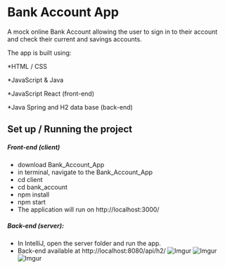# Bank Account App
A mock online Bank Account allowing the user to sign in to their account and check their current and savings accounts.

The app is built using:

*HTML / CSS

*JavaScript & Java

*JavaScript React (front-end)

*Java Spring and H2 data base (back-end)


## Set up / Running the project
##### Front-end (client)
* download Bank_Account_App
* in terminal, navigate to the Bank_Account_App
* cd client
* cd bank_account
* npm install
* npm start
* The application will run on http://localhost:3000/

##### Back-end (server):
* In IntelliJ, open the server folder and run the app.
* Back-end available at http://localhost:8080/api/h2/
![Imgur](https://i.imgur.com/g2Fw88Q.png)
![Imgur](https://i.imgur.com/exv5ujr.png)
![Imgur](https://i.imgur.com/1CmKwgW.png)
